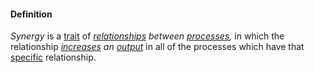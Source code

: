 #### Definition

*Synergy* is a [trait](https://github.com/gcassel/Modular-Organization-Terminology/blob/master/terms/trait.md) of *[relationships](https://github.com/gcassel/Modular-Organization-Terminology/blob/master/terms/relationship.md) between [processes](https://github.com/gcassel/Modular-Organization-Terminology/blob/master/terms/process.md),* in which the relationship *[increases](https://github.com/gcassel/Modular-Organization-Terminology/blob/master/terms/increase.md) an [output](https://github.com/gcassel/Modular-Organization-Terminology/blob/master/terms/output.md)* in all of the processes which have that [specific](https://github.com/gcassel/Modular-Organization-Terminology/blob/master/terms/specific.md) relationship.
